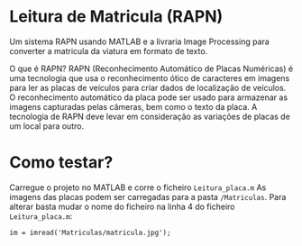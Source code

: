 # Leitura de Matricula (RAPN)
Um sistema RAPN usando MATLAB e a livraria Image Processing para converter a matricula da viatura em formato de texto.

O que é RAPN?
RAPN (Reconhecimento Automático de Placas Numéricas) é uma tecnologia que usa o reconhecimento ótico de caracteres em imagens para ler as placas de veículos para criar dados de localização de veículos. O reconhecimento automático da placa pode ser usado para armazenar as imagens capturadas pelas câmeras, bem como o texto da placa. A tecnologia de RAPN deve levar em consideração as variações de placas de um local para outro.

# Como testar?

Carregue o projeto no MATLAB e corre o ficheiro `Leitura_placa.m`
As imagens das placas podem ser carregadas para a pasta ```/Matriculas```. Para alterar basta mudar o nome do ficheiro na linha 4 do ficheiro `Leitura_placa.m`:

`im = imread('Matriculas/matricula.jpg');`
